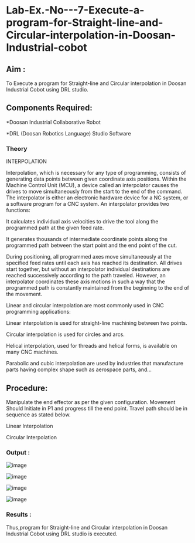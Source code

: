 # Lab-Ex.-No---7-Execute-a-program-for-Straight-line-and-Circular-interpolation-in-Doosan-Industrial-cobot
## Aim : 

To Execute a program for Straight-line and Circular interpolation in Doosan Industrial Cobot using DRL studio.

## Components Required:

*Doosan Industrial Collaborative Robot

*DRL (Doosan Robotics Language) Studio Software

### Theory 
INTERPOLATION

Interpolation, which is necessary for any type of programming, consists of generating data points between given coordinate axis positions. Within the Machine Control Unit (MCU), a device called an interpolator causes the drives to move simultaneously from the start to the end of the command. The interpolator is either an electronic hardware device for a NC system, or a software program for a CNC system. An interpolator provides two functions:

It calculates individual axis velocities to drive the tool along the programmed path at the given feed rate.

It generates thousands of intermediate coordinate points along the programmed path between the start point and the end point of the cut.

During positioning, all programmed axes move simultaneously at the specified feed rates until each axis has reached its destination. All drives start together, but without an interpolator individual destinations are reached successively according to the path traveled. However, an interpolator coordinates these axis motions in such a way that the programmed path is constantly maintained from the beginning to the end of the movement.

Linear and circular interpolation are most commonly used in CNC programming applications:

Linear interpolation is used for straight-line machining between two points.

Circular interpolation is used for circles and arcs.

Helical interpolation, used for threads and helical forms, is available on many CNC machines.

Parabolic and cubic interpolation are used by industries that manufacture parts having complex shape such as aerospace parts, and...

## Procedure:

Manipulate the end effector as per the given configuration. Movement Should Initiate in P1 and progress till the end point. Travel path should be in sequence as stated below.

Linear Interpolation








Circular Interpolation

### Output :


![image](https://user-images.githubusercontent.com/113031702/204123236-5bdc0596-0519-469b-8800-c1056dd84fd4.png)


![image](https://user-images.githubusercontent.com/113031702/204123243-f789e67d-a0f7-48f0-a756-f8e0af35a451.png)


![image](https://user-images.githubusercontent.com/113031702/204123250-cc0248ed-1f71-47c7-9c56-40bb66b296d8.png)


![image](https://user-images.githubusercontent.com/113031702/204123264-d9059aa4-0d21-4c96-80df-3d3796f61f6f.png)


### Results :
Thus,program for Straight-line and Circular interpolation in Doosan Industrial Cobot using DRL studio is executed.



 
